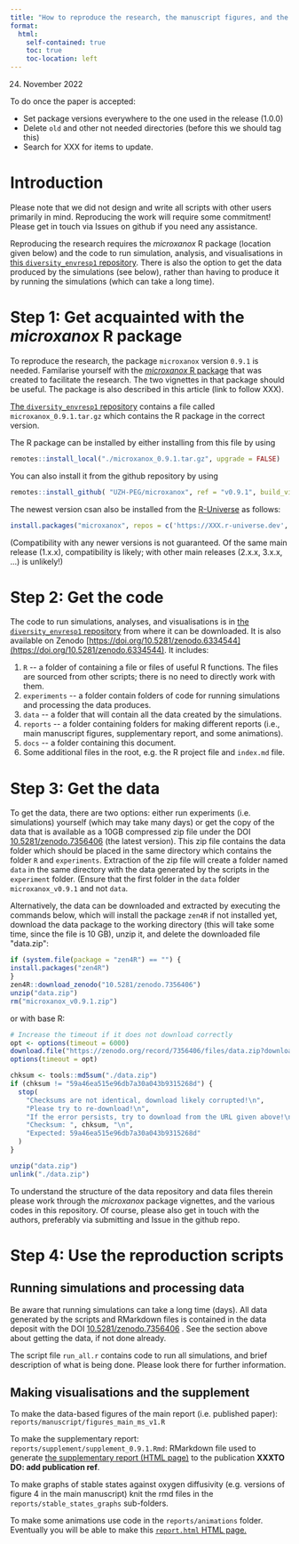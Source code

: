 ```yaml
---
title: "How to reproduce the research, the manuscript figures, and the supplementary document."
format:
  html:
    self-contained: true
    toc: true
    toc-location: left
---
```


24. November 2022

To do once the paper is accepted:

* Set package versions everywhere to the one used in the release (1.0.0)
* Delete `old` and other not needed directories (before this we should tag this)
* Search for XXX for items to update.


# Introduction

Please note that we did not design and write all scripts with other users primarily in mind. Reproducing the work will require some commitment! Please get in touch via Issues on github if you need any assistance.

Reproducing the research requires the *microxanox* R package (location given below) and the code to run simulation, analysis, and visualisations in [this `diversity_envresp1` repository](https://github.com/UZH-PEG/diversity_envresp1). There is also the option to get the data produced by the simulations (see below), rather than having to produce it by running the simulations (which can take a long time).


# Step 1: Get acquainted with the *microxanox* R package

To reproduce the research, the package `microxanox` version `0.9.1` is needed.  Familarise yourself with the [*microxanox* R package](https://uzh-peg.r-universe.dev/ui#package:microxanox) that was created to facilitate the research. The two vignettes in that package should be useful. The package is also described in this article (link to follow XXX).

[The `diversity_envresp1` repository](https://github.com/UZH-PEG/diversity_envresp1) contains a file called `microxanox_0.9.1.tar.gz` which contains the R package in the correct version.

The R package can be installed by either installing from this file by using


```r
remotes::install_local("./microxanox_0.9.1.tar.gz", upgrade = FALSE)
```

You can also install it from the github repository by using

```r
remotes::install_github( "UZH-PEG/microxanox", ref = "v0.9.1", build_vignettes = TRUE, upgrade = FALSE)
```

The newest version csan also be installed from the [R-Universe](https://r-universe.dev) as follows:

```r
install.packages("microxanox", repos = c('https://XXX.r-universe.dev', 'https://cloud.r-project.org'))
```

(Compatibility with any newer versions is not guaranteed. Of the same main release (1.x.x), compatibility is likely; with other main releases (2.x.x, 3.x.x, ...) is unlikely!)

# Step 2: Get the code

The code to run simulations, analyses, and visualisations is in [the `diversity_envresp1` repository](https://github.com/UZH-PEG/diversity_envresp1) from where it can be downloaded. It is also available on Zenodo [https://doi.org/10.5281/zenodo.6334544](https://doi.org/10.5281/zenodo.6334544). It includes:

1.  `R` -- a folder of containing a file or files of useful R functions. The files are sourced from other scripts; there is no need to directly work with them.
2.  `experiments` -- a folder contain folders of code for running simulations and processing the data produces.
3. `data` -- a folder that will contain all the data created by the simulations.
4. `reports` -- a folder containing folders for making different reports (i.e., main manuscript figures, supplementary report, and some animations).
5. `docs` -- a folder containing this document.
6. Some additional files in the root, e.g. the R project file and `index.md` file.


# Step 3: Get the data

To get the data, there are two options: either run experiments (i.e. simulations) yourself (which may take many days) or get the copy of the data that is available as a 10GB compressed zip file under the DOI [10.5281/zenodo.7356406](https://doi.org/10.5281/zenodo.7356406) (the latest version). This zip file contains the data folder which should be placed in the same directory which contains the folder `R` and `experiments`. Extraction of the zip file will create a folder named `data` in the same directory with the data generated by the scripts in the `experiment` folder. (Ensure that the first folder in the `data` folder `microxanox_v0.9.1` and not `data`.

Alternatively, the data can be downloaded and extracted by executing the commands below, which will install the package `zen4R` if not installed yet, download the data package to the working directory (this will take some time, since the file is 10 GB), unzip it, and delete the downloaded file "data.zip":

```r
if (system.file(package = "zen4R") == "") {
install.packages("zen4R")
}
zen4R::download_zenodo("10.5281/zenodo.7356406")
unzip("data.zip")
rm("microxanox_v0.9.1.zip")
```

or with base R:

```r
# Increase the timeout if it does not download correctly
opt <- options(timeout = 6000)
download.file("https://zenodo.org/record/7356406/files/data.zip?download=1", "data.zip")
options(timeout = opt)

chksum <- tools::md5sum("./data.zip")
if (chksum != "59a46ea515e96db7a30a043b9315268d") {
  stop(
    "Checksums are not identical, download likely corrupted!\n",
    "Please try to re-download!\n",
    "If the error persists, try to download from the URL given above!\n",
    "Checksum: ", chksum, "\n",
    "Expected: 59a46ea515e96db7a30a043b9315268d"
  )
}

unzip("data.zip")
unlink("./data.zip")
```

To understand the structure of the data repository and data files therein please work through the *microxanox* package vignettes, and the various codes in this repository. Of course, please also get in touch with the authors, preferably via submitting and Issue in the github repo.


# Step 4: Use the reproduction scripts

## Running simulations and processing data

Be aware that running simulations can take a long time (days). All data generated by the scripts and RMarkdown files is contained in the data deposit with the DOI [10.5281/zenodo.7356406](https://doi.org/10.5281/zenodo.7356406) . See the section above about getting the data, if not done already.

The script file `run_all.r` contains code to run all simulations, and brief description of what is being done. Please look there for further information.

## Making visualisations and the supplement

To make the data-based figures of the main report (i.e. published paper): `reports/manuscript/figures_main_ms_v1.R`

To make the supplementary report: `reports/supplement/supplement_0.9.1.Rmd`: RMarkdown file used to generate [the supplementary report (HTML page)](https://uzh-peg.github.io/diversity_envresp1/reports/supplement/supplement_0.9.1.Rmd) to the publication **XXXTO DO: add publication ref**.

To make graphs of stable states against oxygen diffusivity (e.g. versions of figure 4 in the main manuscript) knit the rmd files in the `reports/stable_states_graphs` sub-folders.

To make some animations use code in the `reports/animations` folder. Eventually you will be able to make this [`report.html` HTML page.](https://uzh-peg.github.io/diversity_envresp1/reports/animations/report.html)

